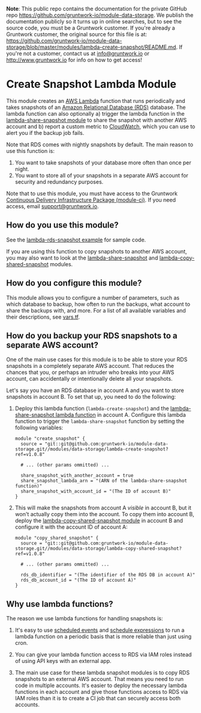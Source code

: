 **Note**: This public repo contains the documentation for the private GitHub repo <https://github.com/gruntwork-io/module-data-storage>.
We publish the documentation publicly so it turns up in online searches, but to see the source code, you must be a Gruntwork customer.
If you're already a Gruntwork customer, the original source for this file is at: <https://github.com/gruntwork-io/module-data-storage/blob/master/modules/lambda-create-snapshot/README.md>.
If you're not a customer, contact us at <info@gruntwork.io> or <http://www.gruntwork.io> for info on how to get access!

# Create Snapshot Lambda Module

This module creates an [AWS Lambda](https://aws.amazon.com/lambda/) function that runs periodically and takes snapshots 
of an [Amazon Relational Database (RDS)](https://aws.amazon.com/rds/) database. The lambda function can also optionally 
a) trigger the lambda function in the [lambda-share-snapshot module](/modules/lambda-share-snapshot) to share the 
snapshot with another AWS account and b) report a custom metric to [CloudWatch](https://aws.amazon.com/cloudwatch/), 
which you can use to alert you if the backup job fails.

Note that RDS comes with nightly snapshots by default. The main reason to use this function is:

1. You want to take snapshots of your database more often than once per night.
1. You want to store all of your snapshots in a separate AWS account for security and redundancy purposes.

Note that to use this module, you must have access to the Gruntwork [Continuous Delivery Infrastructure Package 
(module-ci)](https://github.com/gruntwork-io/module-ci-public). If you need access, email support@gruntwork.io.




## How do you use this module?

See the [lambda-rds-snapshot example](/examples/lambda-rds-snapshot) for sample code. 

If you are using this function to copy snapshots to another AWS account, you may also want to look at the 
[lambda-share-snapshot](/modules/lambda-share-snapshot) and 
[lambda-copy-shared-snapshot](/modules/lambda-copy-shared-snapshot) modules.



## How do you configure this module?

This module allows you to configure a number of parameters, such as which database to backup, how often to run the 
backups, what account to share the backups with, and more. For a list of all available variables and their 
descriptions, see [vars.tf](./vars.tf).



## How do you backup your RDS snapshots to a separate AWS account?

One of the main use cases for this module is to be able to store your RDS snapshots in a completely separate AWS account.
That reduces the chances that you, or perhaps an intruder who breaks into your AWS account, can accidentally or
intentionally delete all your snapshots.

Let's say you have an RDS database in account A and you want to store snapshots in account B. To set that up, you need
to do the following:

1. Deploy this lambda function (`lambda-create-snapshot`) and the [lambda-share-snapshot
   lambda function](/modules/lambda-share-snapshot) in account A. Configure this lambda function to trigger the 
   `lambda-share-snapshot` function by setting the following variables:
   
    ```hcl
    module "create_snapshot" {
      source = "git::git@github.com:gruntwork-io/module-data-storage.git//modules/data-storage/lambda-create-snapshot?ref=v1.0.8"
 
      # ... (other params ommitted) ...
 
      share_snapshot_with_another_account = true
      share_snapshot_lambda_arn = "(ARN of the lambda-share-snapshot function)"
      share_snapshot_with_account_id = "(The ID of account B)"
    }
    ```
    
1. This will make the snapshots from account A *visible* in account B, but it won't actually copy them into the 
   account. To copy them into account B, deploy the [lambda-copy-shared-snapshot 
   module](/modules/lambda-copy-shared-snapshot) in account B and configure it with the account ID of account A: 
   
    ```hcl
    module "copy_shared_snapshot" {
      source = "git::git@github.com:gruntwork-io/module-data-storage.git//modules/data-storage/lambda-copy-shared-snapshot?ref=v1.0.8"
 
      # ... (other params ommitted) ...
 
      rds_db_identifier = "(The identifier of the RDS DB in account A)"
      rds_db_account_id = "(The ID of account A)"
    }
    ```



## Why use lambda functions?

The reason we use lambda functions for handling snapshots is:

1. It's easy to use [scheduled events](http://docs.aws.amazon.com/lambda/latest/dg/with-scheduled-events.html) and
   [schedule expressions](http://docs.aws.amazon.com/lambda/latest/dg/tutorial-scheduled-events-schedule-expressions.html)
   to run a lambda function on a periodic basis that is more reliable than just using cron.

1. You can give your lambda function access to RDS via IAM roles instead of using API keys with an external app.

1. The main use case for these lambda snapshot modules is to copy RDS snapshots to an external AWS account. That means
   you need to run code in multiple accounts. It's easier to deploy the necessary lambda functions in each account
   and give those functions access to RDS via IAM roles than it is to create a CI job that can securely access both
   accounts.



